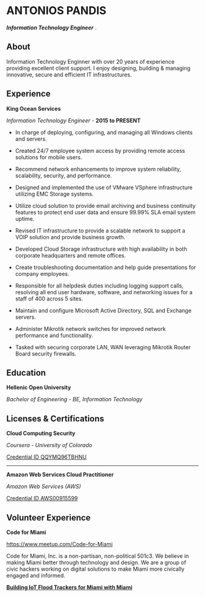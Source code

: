 ANTONIOS PANDIS
===============
***Information Technology Engineer*** . 

About
-----
Information Technology Enginner with over 20 years of experience providing excellent client support.
I enjoy designing, building & managing innovative, secure and efficient IT infrastructures.



Experience
----------

**King Ocean Services**

*Information Technology Engineer* - **2015 to PRESENT**

- In charge of deploying, configuring, and managing all Windows clients and servers.

- Created 24/7 employee system access by providing remote access solutions for mobile users.

- Recommend network enhancements to improve system reliability, scalability, security, and performance.

- Designed and implemented the use of VMware VSphere infrastructure utilizing EMC Storage systems.

- Utilize cloud solution to provide email archiving and business continuity features to protect end user data and ensure 99.99% SLA email system uptime.

- Revised IT infrastructure to provide a scalable network to support a VOIP solution and provide business growth.

- Developed Cloud Storage infrastructure with high availability in both corporate headquarters and remote offices.

- Create troubleshooting documentation and help guide presentations for company employees.
 
- Responsible for all helpdesk duties including logging support calls, resolving all end user hardware, software, and networking issues for a staff of 400 across 5 sites.

- Maintain and configure Microsoft Active Directory, SQL and Exchange servers.

- Administer Mikrotik network switches for improved network performance and functionality.

- Tasked with securing corporate LAN, WAN leveraging Mikrotik Router Board security firewalls.


Education
---------

**Hellenic Open University**

*Bachelor of Engineering - BE, Information Technology*


Licenses & Certifications
-------------------------

**Cloud Computing Security**

*Coursera - University of Colorado*

[Credential ID QQYMQ96TBHNU](https://www.coursera.org/account/accomplishments/verify/QQYMQ96TBHNU)

------

**Amazon Web Services Cloud Practitioner**

*Amazon Web Services (AWS)*

[Credential ID AWS00915599](https://www.certmetrics.com/amazon/public/badge.aspx?i=9&t=c&d=2019-05-29&ci=AWS00915599)


Volunteer Experience
--------------------

**Code for Miami**

https://www.meetup.com/Code-for-Miami

Code for Miami, Inc. is a non-partisan, non-political 501c3. We believe in making Miami better through technology and design. We are a group of civic hackers working on digital solutions to make Miami more civically engaged and informed.

[**Building IoT Flood Trackers for Miami with Miami**](https://medium.com/p/building-iot-flood-trackers-for-miami-with-miami-7186a8c7200e)
